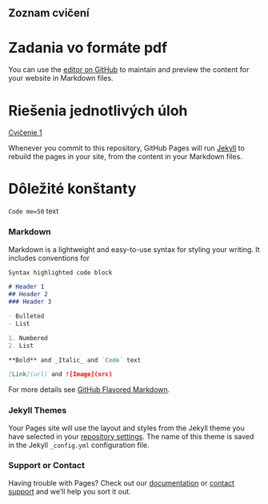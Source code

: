 ## Zoznam cvičení

# Zadania vo formáte pdf

You can use the [editor on GitHub](https://github.com/dusssaaan/Jadrova-fyzika-cvicenia/edit/gh-pages/index.md) to maintain and preview the content for your website in Markdown files.

# Riešenia jednotlivých úloh

[Cvičenie 1](cvicenie_jedna.md)

Whenever you commit to this repository, GitHub Pages will run [Jekyll](https://jekyllrb.com/) to rebuild the pages in your site, from the content in your Markdown files.

# Dôležité konštanty

`Code me=50` text


### Markdown

Markdown is a lightweight and easy-to-use syntax for styling your writing. It includes conventions for

```markdown
Syntax highlighted code block

# Header 1
## Header 2
### Header 3

- Bulleted
- List

1. Numbered
2. List

**Bold** and _Italic_ and `Code` text

[Link](url) and ![Image](src)
```

For more details see [GitHub Flavored Markdown](https://guides.github.com/features/mastering-markdown/).

### Jekyll Themes

Your Pages site will use the layout and styles from the Jekyll theme you have selected in your [repository settings](https://github.com/dusssaaan/Jadrova-fyzika-cvicenia/settings). The name of this theme is saved in the Jekyll `_config.yml` configuration file.

### Support or Contact

Having trouble with Pages? Check out our [documentation](https://docs.github.com/categories/github-pages-basics/) or [contact support](https://github.com/contact) and we’ll help you sort it out.
